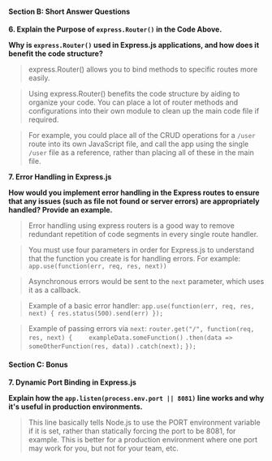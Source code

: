 #### Section B: Short Answer Questions
**6. Explain the Purpose of `express.Router()` in the Code Above.**

**Why is `express.Router()` used in Express.js applications, and how does it benefit the code structure?**

> express.Router() allows you to bind methods to specific routes more easily.

> Using express.Router() benefits the code structure by aiding to organize your code. You can place a lot of router methods and configurations
> into their own module to clean up the main code file if required.

> For example, you could place all of the CRUD operations for a `/user` route into its own JavaScript file, and call the app
> using the single `/user` file as a reference, rather than placing all of these in the main file.

**7. Error Handling in Express.js**

**How would you implement error handling in the Express routes to ensure that any issues (such as file not found or server errors) are appropriately handled? Provide an example.**

> Error handling using express routers is a good way to remove redundant repetition of code segments in every single route handler.

> You must use four parameters in order for Express.js to understand that the function you create is for handling errors.
> For example: `app.use(function(err, req, res, next))`

> Asynchronous errors would be sent to the `next` parameter, which uses it as a callback.

> Example of a basic error handler:
> `app.use(function(err, req, res, next) { res.status(500).send(err) });`

> Example of passing errors via `next`:
> `router.get("/", function(req, res, next) { `
> `   exampleData.someFunction()`
>                  `.then(data => someOtherFunction(res, data))`
>                  `.catch(next);`
> `});`

#### Section C: Bonus

**7. Dynamic Port Binding in Express.js**

**Explain how the `app.listen(process.env.port || 8081)` line works and why it's useful in production environments.**

> This line basically tells Node.js to use the PORT environment variable if it is set, rather than statically forcing the port to be
> 8081, for example. This is better for a production environment where one port may work for you, but not for your team, etc.